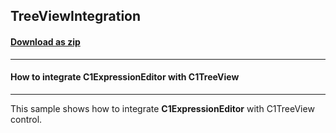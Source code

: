 ## TreeViewIntegration
#### [Download as zip](https://grapecity.github.io/DownGit/#/home?url=https://github.com/GrapeCity/ComponentOne-WinForms-Samples/tree/master/NetFramework\ExpressionEditor\CS\TreeViewIntegration)
____
#### How to integrate C1ExpressionEditor with C1TreeView
____
This sample shows how to integrate **C1ExpressionEditor** with C1TreeView control.
